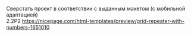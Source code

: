 Сверстать проект в соответствии с выданным макетом (с мобильной адаптацией)  
2.2Р2 https://nicepage.com/html-templates/preview/grid-repeater-with-numbers-1651010
